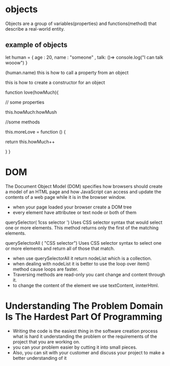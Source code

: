 # objects

Objects are a group of variables(properties) and functions(method) that describe a real-world entity.

## example of objects

let human = {
age : 20, name : "someone" , talk: ()=> console.log("I can talk wooow")
}

(human.name) this is how to call a property from an object

this is how to create a constructor for an object

function love(howMuch){

// some properties

this.howMuch:howMush

//some methods

this.moreLove = function () {

return this.howMuch++

}
}

# DOM

The Document Object Model (DOM) specifies how browsers should create a model of an HTML page and how JavaScript can access and update the contents of a web page while it is in the browser window.

- when your page loaded your browser create a DOM tree
- every element have attributee or text node or both of them

querySelector( 1css selector ')
Uses CSS selector syntax that would select one or more elements.
This method returns only the first of the matching elements.

querySelectorAll ( "CSS selector")
Uses CSS selector syntax to select one or more elements and return all of those that match.

- when use querySelectorAll it return nodeList which is a collection.
- when dealing with nodeList it is better to use the loop over item() method cause loops are faster.
- Traversing methods are read-only you cant change and content through it.
- to change the content of the element we use textContent, innterHtml.

# Understanding The Problem Domain Is The Hardest Part Of Programming

- Writing the code is the easiest thing in the software creation process what is hard it understanding the problem or the requirements of the project that you are working on.
- you can your problem easier by cutting it into small pieces.
- Also, you can sit with your customer and discuss your project to make a better understanding of it
